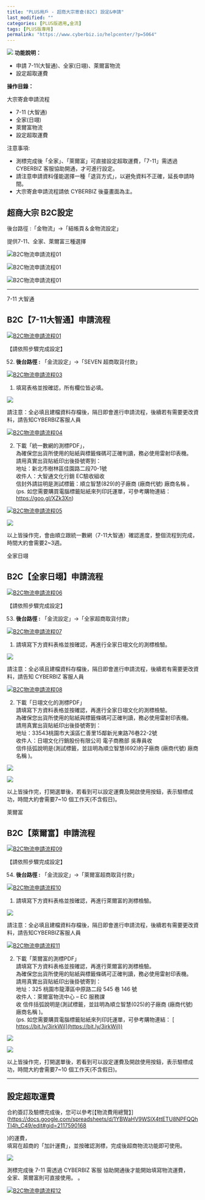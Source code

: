 ```yaml
---
title: "PLUS用戶 - 超商大宗寄倉(B2C) 設定&申請"
last_modified: ""
categories: [PLUS版適用,金流]
tags: [PLUS版專用]
permalink: "https://www.cyberbiz.io/helpcenter/?p=5064"
---
```


![](https://www.cyberbiz.io/helpcenter/wp-content/uploads/PLUS版3.png)
**功能說明：**  

* 申請 7-11(大智通)、全家(日翊)、萊爾富物流
* 設定超取運費

**操作目錄：**

大宗寄倉申請流程

* 7-11 (大智通) 
* 全家(日翊) 
* 萊爾富物流 
* 設定超取運費 

注意事項:  

* 測標完成後「全家」、「萊爾富」可直接設定超取運費，「7-11」需透過 CYBERBIZ 客服協助開通，才可進行設定。
* 請注意申請資料僅能選擇一種「退貨方式」，以避免資料不正確，延長申請時間。
* 大宗寄倉申請流程請依 CYBERBIZ 後臺畫面為主。



## 超商大宗 B2C設定

後台路徑 :「金物流」→「結帳頁＆金物流設定」  

提供7-11、全家、萊爾富三種選擇  


![B2C物流申請流程01](https://www.cyberbiz.io/support/wp-content/uploads/2022/01/B2C物流申請流程01-1.png)

![B2C物流申請流程01](https://www.cyberbiz.io/support/wp-content/uploads/2022/01/B2C物流申請流程01-2.png)

![B2C物流申請流程01](https://www.cyberbiz.io/support/wp-content/uploads/2022/01/B2C物流申請流程01-3.png)

* * *

7-11 大智通

## B2C【7-11大智通】申請流程

[![B2C物流申請流程01](https://www.cyberbiz.io/support/wp-content/uploads/2022/01/B2C物流申請流程01.png)](https://www.cyberbiz.io/support/wp-content/uploads/2022/01/B2C物流申請流程01.png)  



【請依照步驟完成設定】

52. **後台路徑 :** 「金流設定」→「SEVEN 超商取貨付款」  


[![B2C物流申請流程03](https://www.cyberbiz.io/support/wp-content/uploads/2021/12/B2C物流申請流程03.png)](https://www.cyberbiz.io/support/wp-content/uploads/2021/12/B2C物流申請流程03.png)  


1. 填寫表格並按確認，所有欄位皆必填。  


![](https://www.cyberbiz.io/support/wp-content/uploads/2021/12/fountain-pen.png)

請注意：全必填且建檔資料存檔後，隔日即會進行申請流程，後續若有需要更改資料，請告知CYBERBIZ客服人員

[![B2C物流申請流程04](https://www.cyberbiz.io/support/wp-content/uploads/2022/01/B2C物流申請流程04.png)](https://www.cyberbiz.io/support/wp-content/uploads/2022/01/B2C物流申請流程04.png)  


2. 下載「統一數網的測標PDF」，  
為確保您出貨所使用的貼紙與標籤條碼可正確判讀，務必使用雷射印表機。  
請用真實出貨貼紙印出後掛號寄到：  
地址：新北市樹林區佳園路二段70-1號  
收件人：大智通文化行銷 EC驗收組收  
信封外請註明是測試標籤：順立智慧(829)的子廠商 (廠商代號) 廠商名稱 。  
(ps. 如您需要購買電腦標籤貼紙來列印託運單，可參考購物連結： <https://goo.gl/XZk3Xn>)  


[![B2C物流申請流程05](https://www.cyberbiz.io/support/wp-content/uploads/2022/01/B2C物流申請流程05.png)](https://www.cyberbiz.io/support/wp-content/uploads/2022/01/B2C物流申請流程05.png)

![](https://www.cyberbiz.io/support/wp-content/uploads/2021/12/fountain-pen.png)

以上皆操作完，會由順立跟統一數網（7-11大智通）確認進度，整個流程到完成，時間大約會需要2~3週。

全家日翊

## B2C【全家日翊】申請流程

[![B2C物流申請流程06](https://www.cyberbiz.io/support/wp-content/uploads/2022/01/B2C物流申請流程06.png)](https://www.cyberbiz.io/support/wp-content/uploads/2022/01/B2C物流申請流程06.png)  



【請依照步驟完成設定】

53. **後台路徑 :** 「金流設定」→「全家超商取貨付款」  


[![B2C物流申請流程07](https://www.cyberbiz.io/support/wp-content/uploads/2022/01/B2C物流申請流程07.png)](https://www.cyberbiz.io/support/wp-content/uploads/2022/01/B2C物流申請流程07.png)  


1. 請填寫下方資料表格並按確認，再進行全家日翊文化的測標檢驗。  


![](https://www.cyberbiz.io/support/wp-content/uploads/2021/12/fountain-pen.png)

請注意：全必填且建檔資料存檔後，隔日即會進行申請流程，後續若有需要更改資料，請告知 CYBERBIZ 客服人員

[![B2C物流申請流程08](https://www.cyberbiz.io/support/wp-content/uploads/2022/01/B2C物流申請流程08.png)](https://www.cyberbiz.io/support/wp-content/uploads/2022/01/B2C物流申請流程08.png)  


2. 下載「日翊文化的測標PDF」  
請填寫下方資料表格並按確認，再進行全家日翊文化的測標檢驗。  
為確保您出貨所使用的貼紙與標籤條碼可正確判讀，務必使用雷射印表機。  
請用真實出貨貼紙印出後掛號寄到：  
地址：33543桃園市大溪區仁善里15鄰新光東路76巷22-2號  
收件人：日翊文化行銷股份有限公司 電子商務部 吳專員收  
信件括弧說明是(測試標籤，並註明為順立智慧(692)的子廠商 (廠商代號) 廠商名稱 )。  

[![](https://www.cyberbiz.co/support/wp-content/uploads/2020/03/全家B2C03.jpg)](https://www.cyberbiz.co/support/wp-content/uploads/2020/03/全家B2C03.jpg)

![](https://www.cyberbiz.io/support/wp-content/uploads/2021/12/fountain-pen.png)

以上皆操作完，打開選單後，若看到可以設定運費及開啟使用按鈕，表示驗標成功，時間大約會需要7~10 個工作天(不含假日)。

萊爾富

## B2C【萊爾富】申請流程

[![B2C物流申請流程09](https://www.cyberbiz.io/support/wp-content/uploads/2022/01/B2C物流申請流程09.png)](https://www.cyberbiz.io/support/wp-content/uploads/2022/01/B2C物流申請流程09.png)  



【請依照步驟完成設定】

54. **後台路徑 :** 「金流設定」→「萊爾富超商取貨付款」  


[![B2C物流申請流程10](https://www.cyberbiz.io/support/wp-content/uploads/2022/01/B2C物流申請流程10.png)](https://www.cyberbiz.io/support/wp-content/uploads/2022/01/B2C物流申請流程10.png)  


1. 請填寫下方資料表格並按確認，再進行萊爾富的測標檢驗。  


![](https://www.cyberbiz.io/support/wp-content/uploads/2021/12/fountain-pen.png)

請注意：全必填且建檔資料存檔後，隔日即會進行申請流程，後續若有需要更改資料，請告知CYBERBIZ客服人員

[![B2C物流申請流程11](https://www.cyberbiz.io/support/wp-content/uploads/2022/01/B2C物流申請流程11.png)](https://www.cyberbiz.io/support/wp-content/uploads/2022/01/B2C物流申請流程11.png)  


2. 下載「萊爾富的測標PDF」  
請填寫下方資料表格並按確認，再進行萊爾富的測標檢驗。  
為確保您出貨所使用的貼紙與標籤條碼可正確判讀，務必使用雷射印表機。  
請用真實出貨貼紙印出後掛號寄到：  
地址：325 桃園市龍潭區中原路二段 545 巷 146 號  
收件人：萊爾富物流中心 – EC 服務課  
收 信件括弧說明是(測試標籤，並註明為順立智慧(025)的子廠商 (廠商代號) 廠商名稱 )。  
(ps. 如您需要購買電腦標籤貼紙來列印託運單，可參考購物連結： [ https://bit.ly/3irkWiI](https://bit.ly/3irkWiI))  


[![](https://www.cyberbiz.co/support/wp-content/uploads/2020/03/萊爾富B2C02.png)](https://www.cyberbiz.co/support/wp-content/uploads/2020/03/萊爾富B2C02.png)

![](https://www.cyberbiz.io/support/wp-content/uploads/2021/12/fountain-pen.png)

以上皆操作完，打開選單後，若看到可以設定運費及開啟使用按鈕，表示驗標成功，時間大約會需要7~10 個工作天(不含假日)。

* * *

## 設定超取運費

合約簽訂及驗標完成後，您可以參考[【物流費用總覽】](https://docs.google.com/spreadsheets/d/1YBWaHV9WSIX4ttETU8NPFQQhTl4h_C49/edit#gid=2117590168

)的運費，  
填寫在超商的「加計運費」，並按確認測標，完成後超商物流功能即可使用。  


![](https://www.cyberbiz.io/support/wp-content/uploads/2021/12/fountain-pen.png)

測標完成後 7-11 需透過 CYBERBIZ 客服 協助開通後才能開始填寫物流運費，  
全家、萊爾富則可直接使用。 。



[![B2C物流申請流程12](https://www.cyberbiz.io/support/wp-content/uploads/2022/01/B2C物流申請流程12.png)](https://www.cyberbiz.io/support/wp-content/uploads/2022/01/B2C物流申請流程12.png)

